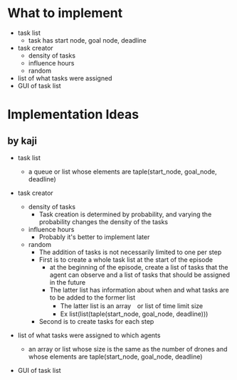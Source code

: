 # What to implement
- task list
  - task has start node, goal node, deadline
- task creator
  - density of tasks
  - influence hours
  - random
- list of what tasks were assigned
- GUI of task list

# Implementation Ideas
## by kaji
- task list
  - a queue or list whose elements are taple(start_node, goal_node, deadline)
- task creator
  - density of tasks
    - Task creation is determined by probability, and varying the probability changes the density of the tasks
  - influence hours
    - Probably it's better to implement later
  - random
    - The addition of tasks is not necessarily limited to one per step
    - First is to create a whole task list at the start of the episode
      - at the beginning of the episode, create a list of tasks that the agent can observe and a list of tasks that should be assigned in the future
      - The latter list has information about when and what tasks are to be added to the former list
          - The latter list is an array　or list of time limit size
          - Ex list(list(taple(start_node, goal_node, deadline)))
    - Second is to create tasks for each step

- list of what tasks were assigned to which agents
  - an array or list whose size is the same as the number of drones and whose elements are taple(start_node, goal_node, deadline)
- GUI of task list

